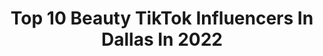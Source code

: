 ---
title: Top 10 Beauty TikTok Influencers In Dallas In 2022
description: >-
  Find top beauty TikTok influencers in Dallas in 2022. Most popular hashtags: #fyp #foryou #beauty #greenscreen.
platform: TikTok
hits: 21
text_top: Identify the top-rated TikTok influencers on inBeat.
text_bottom: inBeat has 21 TikTok influencers like this in Dallas, United States for you to contact.
profiles:
  - username: "bloop053"
    fullname: >-
      B-Loop
    bio: >-
      I came here to laugh. ——> add me on insta IG- bloop053
    location: "United States"
    followers: 11800
    engagement: 1811
    commentsToLikes: 0.024840
    id: ckcu6trxsbmz40j23j16hvam5
    verified: false
    hashtags: "#fup, #comedy, #funny, #fyp"
  - username: "alexiabreceda"
    fullname: >-
      ✨ Alexia ✨
    bio: >-
      21 💋 Giveaway at 100k 🙏✨ Dallas, Tx 📍 Dm for promo/collabs
    location: "United States"
    followers: 77100
    engagement: 1823
    commentsToLikes: 0.014013
    id: ckb9bf37zxgm50j23hbsfqjws
    verified: false
    hashtags: "#wewintogether, #makeup, #welldone, #expressieyourself"
  - username: "trainerkat"
    fullname: >-
      TrainerKat
    bio: >-
      Boy mom👩‍👦First Responder🚑,Texan Will definitely reply back,might take a bit
    location: "United States"
    followers: 5200
    engagement: 1063
    commentsToLikes: 0.045121
    id: ckae0xw0im6cl0i780ubyvqxq
    verified: false
    hashtags: "#duet, #texas, #saturday, #ownthecurve"
  - username: "theabbyparker"
    fullname: >-
      Abs 
    bio: >-
      Jesus above all Follow me on insta 🌸
    location: "United States"
    followers: 26200
    engagement: 905
    commentsToLikes: 0.053470
    id: ckb9dh02t0sps0j23vcycnxvr
    verified: false
    hashtags: "#duet, #diy, #greenscreen, #fyp"
  - username: "lamiazuberi"
    fullname: >-
      Lamia
    bio: >-
      sixty seconds to spread awareness A human simply being⚡️ Dallas| Speaker
    location: "United States"
    followers: 56600
    engagement: 1970
    commentsToLikes: 0.058141
    id: ckaci8u8g2fn60i78ma8urdyj
    verified: false
    hashtags: "#school, #yellow, #foryou, #girls"
  - username: "_evelynjuarez16"
    fullname: >-
      _evelynjuarez16
    bio: >-
      PO Box: 1408 N. Riverfront Blvd 504 Dallas, Tx 75207 Venmo/cashapp @EvelynLIT
    location: "United States"
    followers: 861100
    engagement: 1871
    commentsToLikes: 0.035014
    id: ck8khiu1lmwe90j78bp7tkptg
    verified: false
    hashtags: "#fyp, #nails, #beauty, #storytime"
  - username: "jaychenart"
    fullname: >-
      jaychenart
    bio: >-
      IG @jaychenart. LSU 2020. | Photoshop | Visual development artist Dallas
    location: "United States"
    followers: 96200
    engagement: 2153
    commentsToLikes: 0.011802
    id: ck8sefnwnjih40j783bfh2cmu
    verified: false
    hashtags: "#paint, #art, #conceptart, #characterdesign"
  - username: "thecurlybeviie"
    fullname: >-
      Auntie Bev
    bio: >-
      Auntie Bev 🍷 CEO of NeoCurly Dallas, Tx 25 ♎️
    location: "United States"
    followers: 110700
    engagement: 1785
    commentsToLikes: 0.012878
    id: cka0sk1ivlusq0i78dfut0k6k
    verified: false
    hashtags: "#naturalhair, #fyp, #foryou, #hitdifferent"
  - username: "_mariaa.elenaa_"
    fullname: >-
      _MARIAA.ELENAA_
    bio: >-
      24 🇲🇽🇺🇸 📍Dallas, TX 📸 IG: @_MARIAA.ELENAA_ 🎥 YT: _Mariaa Elenaa_
    location: "United States"
    followers: 113400
    engagement: 1841
    commentsToLikes: 0.019786
    id: ckbkdv46e46qd0j236xu3s7a4
    verified: false
    hashtags: "#halloween, #nyxcosmeticspartner, #makeup, #nyxcosmetics"
  - username: "bridalightskin"
    fullname: >-
      Brianna Velasquez
    bio: >-
      Dallas, Tx 👻: mixed.gal22 Business: Michael.a.velasquez@gmail.com
    location: "United States"
    followers: 200400
    engagement: 1598
    commentsToLikes: 0.014974
    id: ck8ozec95bpne0j78leezry3s
    verified: false
    hashtags: "#broken, #dallas, #boy, #gotplayed"
---